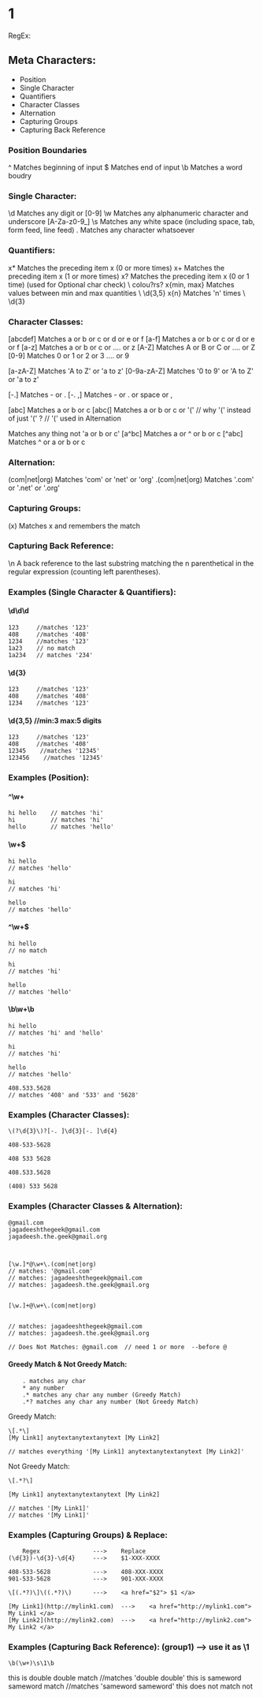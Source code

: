 # 1

RegEx:

## Meta Characters:

* Position
* Single Character
* Quantifiers
* Character Classes
* Alternation
* Capturing Groups 
* Capturing Back Reference

### Position Boundaries

^ Matches beginning of input $ Matches end of input \b Matches a word boudry

### Single Character:

\d Matches any digit or \[0-9\] \w Matches any alphanumeric character and underscore \[A-Za-z0-9\_\] \s Matches any white space \(including space, tab, form feed, line feed\) . Matches any character whatsoever

### Quantifiers:

x\* Matches the preceding item x \(0 or more times\) x+ Matches the preceding item x \(1 or more times\) x? Matches the preceding item x \(0 or 1 time\) \(used for Optional char check\) \ colou?rs? x{min, max} Matches values between min and max quantities \ \d{3,5} x{n} Matches 'n' times \ \d{3}

### Character Classes:

\[abcdef\] Matches a or b or c or d or e or f \[a-f\] Matches a or b or c or d or e or f \[a-z\] Matches a or b or c or .... or z \[A-Z\] Matches A or B or C or .... or Z \[0-9\] Matches 0 or 1 or 2 or 3 .... or 9

\[a-zA-Z\] Matches 'A to Z' or 'a to z' \[0-9a-zA-Z\] Matches '0 to 9' or 'A to Z' or 'a to z'

\[-.\] Matches - or . \[-. ,\] Matches - or . or space or ,

\[abc\] Matches a or b or c \[abc\(\] Matches a or b or c or '\(' // why '\(' instead of just '\(' ? // '\(' used in Alternation

 Matches any thing not 'a or b or c' \[a^bc\] Matches a or ^ or b or c \[\^abc\] Matches ^ or a or b or c

### Alternation:

\(com\|net\|org\) Matches 'com' or 'net' or 'org' .\(com\|net\|org\) Matches '.com' or '.net' or '.org'

### Capturing Groups:

\(x\) Matches x and remembers the match

### Capturing Back Reference:

\n A back reference to the last substring matching the n parenthetical in the regular expression \(counting left parentheses\).

### Examples \(Single Character & Quantifiers\):

#### \d\d\d

```text
123     //matches '123'
408     //matches '408'
1234    //matches '123'
1a23    // no match
1a234   // matches '234'
```

#### \d{3}

```text
123     //matches '123'
408     //matches '408'
1234    //matches '123'
```

#### \d{3,5}     //min:3 max:5 digits

```text
123     //matches '123'
408     //matches '408'
12345    //matches '12345'
123456    //matches '12345'
```

### Examples \(Position\):

#### ^\w+

```text
hi hello    // matches 'hi'
hi          // matches 'hi'
hello       // matches 'hello'
```

#### \w+$

```text
hi hello
// matches 'hello'

hi
// matches 'hi'

hello
// matches 'hello'
```

#### ^\w+$

```text
hi hello
// no match

hi
// matches 'hi'

hello
// matches 'hello'
```

#### \b\w+\b

```text
hi hello
// matches 'hi' and 'hello'

hi
// matches 'hi'

hello
// matches 'hello'

408.533.5628
// matches '408' and '533' and '5628'
```

### Examples \(Character Classes\):

```text
\(?\d{3}\)?[-. ]\d{3}[-. ]\d{4}

408-533-5628

408 533 5628

408.533.5628

(408) 533 5628
```

### Examples \(Character Classes & Alternation\):

```text
@gmail.com
jagadeeshthegeek@gmail.com
jagadeesh.the.geek@gmail.org



[\w.]*@\w+\.(com|net|org)
// matches: '@gmail.com'
// matches: jagadeeshthegeek@gmail.com
// matches: jagadeesh.the.geek@gmail.org


[\w.]+@\w+\.(com|net|org)


// matches: jagadeeshthegeek@gmail.com
// matches: jagadeesh.the.geek@gmail.org

// Does Not Matches: @gmail.com  // need 1 or more  --before @
```

#### Greedy Match & Not Greedy Match:

```text
    . matches any char
    * any number
    .* matches any char any number (Greedy Match)
    .*? matches any char any number (Not Greedy Match)
```

Greedy Match:

```text
\[.*\]
[My Link1] anytextanytextanytext [My Link2]

// matches everything '[My Link1] anytextanytextanytext [My Link2]'
```

Not Greedy Match:

```text
\[.*?\]      

[My Link1] anytextanytextanytext [My Link2]

// matches '[My Link1]'
// matches '[My Link1]'
```

### Examples \(Capturing Groups\) & Replace:

```text
    Regex               --->    Replace
(\d{3})-\d{3}-\d{4}     --->    $1-XXX-XXXX

408-533-5628            --->    408-XXX-XXXX
901-533-5628            --->    901-XXX-XXXX
```

```text
\[(.*?)\]\((.*?)\)      --->    <a href="$2"> $1 </a>

[My Link1](http://mylink1.com)  --->    <a href="http://mylink1.com"> My Link1 </a>
[My Link2](http://mylink2.com)  --->    <a href="http://mylink2.com"> My Link2 </a>
```

### Examples \(Capturing Back Reference\):  \(group1\)  --&gt;  use it as \1

```text
\b(\w+)\s\1\b
```

this is double double match //matches 'double double' this is sameword sameword match //matches 'sameword sameword' this does not match not

